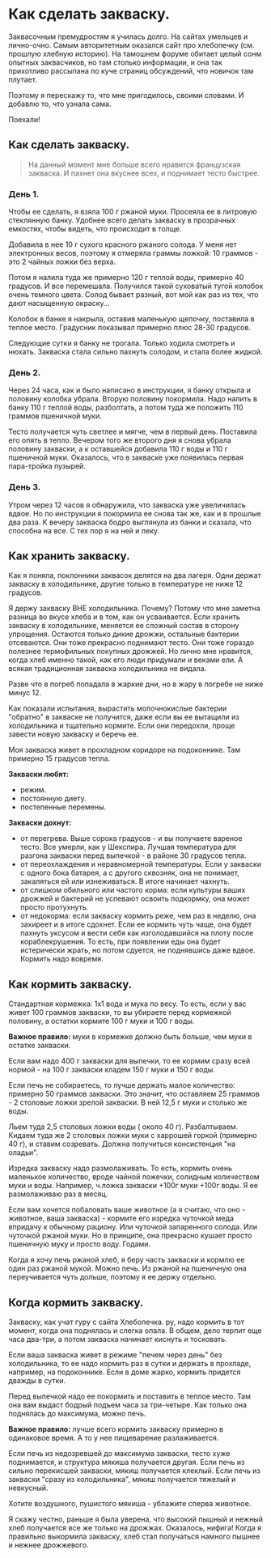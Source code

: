 # Как сделать закваску.
Заквасочным премудростям я училась долго. На сайтах умельцев и лично-очно. Самым авторитетным оказался сайт про хлебопечку (см. прошлую хлебную историю). На тамошнем форуме обитает целый сонм опытных заквасчиков, но там столько информации, и она так прихотливо рассыпана по куче страниц обсуждений, что новичок там плутает.

Поэтому я перескажу то, что мне пригодилось, своими словами. И добавлю то, что узнала сама. 

Поехали!

## Как сделать закваску.

> На данный момент мне больше всего нравится французская закваска. И пахнет она вкуснее всех, и поднимает тесто быстрее. 

### День 1.
Чтобы ее сделать, я взяла 100 г ржаной муки. Просеяла ее в литровую стеклянную банку. Удобнее всего делать закваску в прозрачных емкостях, чтобы видеть, что происходит в толще. 

Добавила в нее 10 г сухого красного ржаного солода. У меня нет электронных весов, поэтому я отмеряла граммы ложкой: 10 граммов - это 2 чайных ложки без верха.

Потом я налила туда же примерно 120 г теплой воды, примерно 40 градусов. И все перемешала. Получился такой суховатый тугой колобок очень темного цвета. Солод бывает разный, вот мой как раз из тех, что дают насыщенную окраску...

Колобок в банке я накрыла, оставив маленькую щелочку, поставила в теплое место. Градусник показывал примерно плюс 28-30 градусов.

Следующие сутки я банку не трогала. Только ходила смотреть и нюхать. Закваска стала сильно пахнуть солодом, и стала более жидкой.

### День 2.
Через 24 часа, как и было написано в инструкции, я банку открыла и половину колобка убрала. Вторую половину покормила. Надо налить в банку 110 г теплой воды, разболтать, а потом туда же положить 110 граммов пшеничной муки.

Тесто получается чуть светлее и мягче, чем в первый день. Поставила его опять в тепло. Вечером того же второго дня я снова убрала половину закваски, а к оставшейся добавила 110 г воды и 110 г пшеничной муки. Оказалось, что в закваске уже появилась первая пара-тройка пузырей.

### День 3.
Утром через 12 часов я обнаружила, что закваска уже увеличилась вдвое. Но по инструкции я покормила ее снова так же, как и в прошлые два раза. К вечеру закваска бодро выглянула из банки и сказала, что способна на все. С тех пор я на ней и пеку.

## Как хранить закваску.
Как я поняла, поклонники заквасок делятся на два лагеря. Одни держат закваску в холодильнике, другие только в температуре не ниже 12 градусов. 

Я держу закваску ВНЕ холодильника. Почему? Потому что мне заметна разница во вкусе хлеба и в том, как он усваивается. Если хранить закваску в холодильнике, меняется ее сложный состав в сторону упрощения. Остаются только дикие дрожжи, остальные бактерии отсеваются. Они тоже прекрасно поднимают тесто. Они тоже гораздо полезнее термофильных покупных дрожжей. Но лично мне нравится, когда хлеб именно такой, как его люди придумали и веками ели. А всякая традиционная закваска холодильника не видала. 

Разве что в погреб попадала в жаркие дни, но в жару в погребе не ниже минус 12.

Как показали испытания, вырастить молочнокислые бактерии "обратно" в закваске не получится, даже если вы ее вытащили из холодильника и тщательно кормите. Если они передохли, проще завести новую закваску и беречь ее.

Моя закваска живет в прохладном коридоре на подоконнике. Там примерно 15 градусов тепла.

**Закваски любят:**  
- режим.
- постоянную диету.
- постепенные перемены.

**Закваски дохнут:**  
- от перегрева. Выше сорока градусов - и вы получаете вареное тесто. Все умерли, как у Шекспира. Лучшая температура для разгона закваски перед выпечкой - в районе 30 градусов тепла.
- от переохлаждения и неравномерной температуры. Если у закваски с одного бока батарея, а с другого сквозняк, она не понимает, закаляться ей или изнеживаться. В итоге начинает чахнуть.
- от слишком обильного или частого корма: если культуры ваших дрожжей и бактерий не успевают освоить подкормку, она может просто протухнуть. 
- от недокорма: если закваску кормить реже, чем раз в неделю, она захиреет и в итоге сдохнет. Если ее кормить чуть чаще, она будет пахнуть уксусом и вести себя как изголодавшийся на плоту после кораблекрушения. То есть, при появлении еды она будет истерически жрать, но потом сдуется, не поднявшись даже вдвое. Кормить надо вовремя.

## Как кормить закваску.
Стандартная кормежка: 1х1 вода и мука по весу. То есть, если у вас живет 100 граммов закваски, то вы убираете перед кормежкой половину, а остатки кормите 100 г муки и 100 г воды.

**Важное правило:** муки в кормежке должно быть больше, чем муки в остатке закваски.

Если вам надо 400 г закваски для выпечки, то ее кормим сразу всей нормой - на 100 г закваски кладем 150 г муки и 150 г воды.

Если печь не собираетесь, то лучше держать малое количество: примерно 50 граммов закваски. Это значит, что оставляем 25 граммов - 2 столовые ложки зрелой закваски. В ней 12,5 г муки и столько же воды.

Льем туда 2,5 столовых ложки воды ( около 40 г). Разбалтываем. Кидаем туда же 2 столовых ложки муки с харрошей горкой (примерно 40 г), и ставим созревать. Должна получиться консистенция "на оладьи".

Изредка закваску надо размолаживать. То есть, кормить очень маленькое количество, вроде чайной ложечки, солидным количеством муки и воды. Например, ч.ложка закваски +100г муки +100г воды. Я ее размолаживаю раз в месяц.

Если вам хочется побаловать ваше животное (а я считаю, что оно - животное, ваша закваска) - кормите его изредка чуточкой меда впридачу к обычному рациону. Или чуточкой запаренного солода. Или чуточкой ржаной муки. Но в принципе, она прекрасно кушает просто пшеничную муку и просто воду. Годами.

Когда я хочу печь ржаной хлеб, я беру часть закваски и кормлю ее один раз ржаной мукой. Можно печь. Из ржаной на пшеничную она переучивается чуть дольше, поэтому я ее держу отдельно.

## Когда кормить закваску.
Закваску, как учат гуру с сайта Хлебопечка. ру, надо кормить в тот момент, когда она поднялась и слегка опала. В общем, дело терпит еще часа два-три, а потом закваска начинает киснуть и тосковать.

Если ваша закваска живет в режиме "печем через день" без холодильника, то ее надо кормить раз в сутки и держать в прохладе, например, на подоконнике. Если в доме жарко, кормить придется дважды в сутки.

Перед выпечкой надо ее покормить и поставить в теплое место. Там она вам выдаст бодрый подъем часа за три-четыре. Как только она поднялась до максимума, можно печь.

**Важное правило:** лучше всего кормить закваску примерно в одинаковое время. А то у нее пищеварение разлаживается.

Если печь из недозревшей до максимума закваски, тесто хуже поднимается, и структура мякиша получается другая. Если печь из сильно перекисшей закваски, мякиш получается клеклый. Если печь из закваски "сразу из холодильника", мякиш получается тяжелый и невкусный.

Хотите воздушного, пушистого мякиша - ублажите сперва животное.

Я скажу честно, раньше я была уверена, что высокий пышный и нежный хлеб получается все же только на дрожжах. Оказалось, нифига! Когда я правильно выкормила закваску, хлеб стал получаться намного пышнее и нежнее дрожжевого. 
